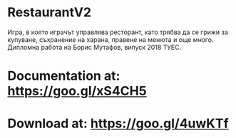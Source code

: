 # RestaurantV2
Игра, в която играчът управлява ресторант, като трябва да се грижи за купуване, съхранение на харана, правене на менюта и още много. Дипломна работа на Борис Мутафов, випуск 2018 ТУЕС.

# Documentation at: https://goo.gl/xS4CH5

# Download at: https://goo.gl/4uwKTf
